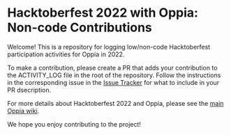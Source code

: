 # Hacktoberfest 2022 with Oppia: Non-code Contributions

Welcome! This is a repository for logging low/non-code Hacktoberfest participation activities for Oppia in 2022.

To make a contribution, please create a PR that adds your contribution to the ACTIVITY_LOG file in the root of the repository. Follow the instructions in the corresponding issue in the [Issue Tracker](https://github.com/oppia/hacktoberfest-2022-non-code-contributions/issues) for what to include in your PR dsecription. 

For more details about Hacktoberfest 2022 and Oppia, please see the [main Oppia wiki](https://github.com/oppia/oppia/wiki).

We hope you enjoy contributing to the project!
